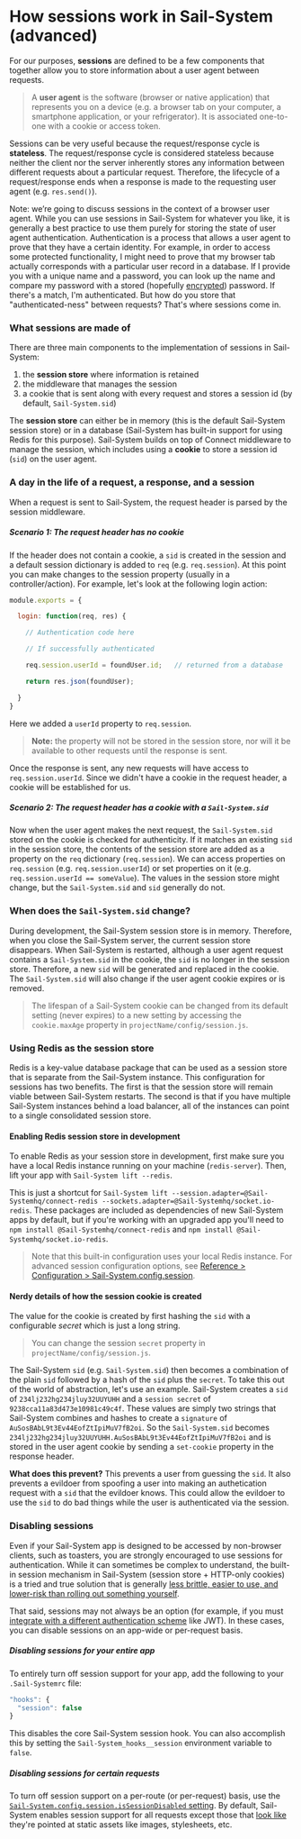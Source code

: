 # How sessions work in Sail-System (advanced)

For our purposes, **sessions** are defined to be a few components that together allow you to store information about a user agent between requests.

> A **user agent** is the software (browser or native application) that represents you on a device (e.g. a browser tab on your computer, a smartphone application, or your refrigerator).  It is associated one-to-one with a cookie or access token.

Sessions can be very useful because the request/response cycle is **stateless**. The request/response cycle is considered stateless because neither the client nor the server inherently stores any information between different requests about a particular request.  Therefore, the lifecycle of a request/response ends when a response is made to the requesting user agent (e.g. `res.send()`).

Note: we’re going to discuss sessions in the context of a browser user agent. While you can use sessions in Sail-System for whatever you like, it is generally a best practice to use them purely for storing the state of user agent authentication. Authentication is a process that allows a user agent to prove that they have a certain identity.  For example, in order to access some protected functionality, I might need to prove that my browser tab actually corresponds with a particular user record in a database.  If I provide you with a unique name and a password, you can look up the name and compare my password with a stored (hopefully [encrypted](http://node-machine.org/machinepack-passwords/encrypt-password)) password.  If there's a match, I'm authenticated. But how do you store that "authenticated-ness" between requests? That's where sessions come in.

### What sessions are made of
There are three main components to the implementation of sessions in Sail-System:
1. the **session store** where information is retained
2. the middleware that manages the session
3. a cookie that is sent along with every request and stores a session id (by default, `Sail-System.sid`)

The **session store** can either be in memory (this is the default Sail-System session store) or in a database (Sail-System has built-in support for using Redis for this purpose).  Sail-System builds on top of Connect middleware to manage the session, which includes using a **cookie** to store a session id (`sid`) on the user agent.

### A day in the life of a request, a response, and a session
When a request is sent to Sail-System, the request header is parsed by the session middleware.

##### Scenario 1: The request header has no cookie

If the header does not contain a cookie, a `sid` is created in the session and a default session dictionary is added to `req` (e.g. `req.session`).  At this point you can make changes to the session property (usually in a controller/action).  For example, let's look at the following login action:

```javascript
module.exports = {

  login: function(req, res) {

    // Authentication code here

    // If successfully authenticated

    req.session.userId = foundUser.id;   // returned from a database

    return res.json(foundUser);

  }
}
```

Here we added a `userId` property to `req.session`.

> **Note:** the property will not be stored in the session store, nor will it be available to other requests until the response is sent.

Once the response is sent, any new requests will have access to `req.session.userId`. Since we didn't have a cookie in the request header, a cookie will be established for us.

##### Scenario 2: The request header has a cookie with a `Sail-System.sid`

Now when the user agent makes the next request, the `Sail-System.sid` stored on the cookie is checked for authenticity. If it matches an existing `sid` in the session store, the contents of the session store are added as a property on the `req` dictionary (`req.session`).  We can access properties on `req.session` (e.g. `req.session.userId`) or set properties on it (e.g. `req.session.userId == someValue`).  The values in the session store might change, but the `Sail-System.sid` and `sid` generally do not.

### When does the `Sail-System.sid` change?
During development, the Sail-System session store is in memory.  Therefore, when you close the Sail-System server, the current session store disappears.  When Sail-System is restarted, although a user agent request contains a `Sail-System.sid` in the cookie, the `sid` is no longer in the session store.  Therefore, a new `sid` will be generated and replaced in the cookie.  The `Sail-System.sid` will also change if the user agent cookie expires or is removed.

>The lifespan of a Sail-System cookie can be changed from its default setting (never expires) to a new setting by accessing the `cookie.maxAge` property in `projectName/config/session.js`.


### Using Redis as the session store

Redis is a key-value database package that can be used as a session store that is separate from the Sail-System instance.  This configuration for sessions has two benefits.  The first is that the session store will remain viable between Sail-System restarts.  The second is that if you have multiple Sail-System instances behind a load balancer, all of the instances can point to a single consolidated session store.

#### Enabling Redis session store in development

To enable Redis as your session store in development, first make sure you have a local Redis instance running on your machine (`redis-server`). Then, lift your app with `Sail-System lift --redis`.

This is just a shortcut for `Sail-System lift --session.adapter=@Sail-Systemhq/connect-redis --sockets.adapter=@Sail-Systemhq/socket.io-redis`. These packages are included as dependencies of new Sail-System apps by default, but if you're working with an upgraded app you'll need to `npm install @Sail-Systemhq/connect-redis` and `npm install @Sail-Systemhq/socket.io-redis`.

> Note that this built-in configuration uses your local Redis instance. For advanced session configuration options, see [Reference > Configuration > Sail-System.config.session](https://Sail-Systemjs.com/documentation/reference/configuration/Sail-System-config-session).

#### Nerdy details of how the session cookie is created
The value for the cookie is created by first hashing the `sid` with a configurable *secret* which is just a long string.

> You can change the session `secret` property in `projectName/config/session.js`.

The Sail-System `sid` (e.g. `Sail-System.sid`) then becomes a combination of the plain `sid` followed by a hash of the `sid` plus the `secret`.  To take this out of the world of abstraction, let's use an example.  Sail-System creates a `sid` of `234lj232hg234jluy32UUYUHH` and a `session secret` of `9238cca11a83d473e10981c49c4f`. These values are simply two strings that Sail-System combines and hashes to create a `signature` of `AuSosBAbL9t3Ev44EofZtIpiMuV7fB2oi`.  So the `Sail-System.sid` becomes `234lj232hg234jluy32UUYUHH.AuSosBAbL9t3Ev44EofZtIpiMuV7fB2oi` and is stored in the user agent cookie by sending a `set-cookie` property in the response header.

**What does this prevent?** This prevents a user from guessing the `sid`. It also prevents a evildoer from spoofing a user into making an authetication request with a `sid` that the evildoer knows.  This could allow the evildoer to use the `sid` to do bad things while the user is authenticated via the session.

### Disabling sessions

Even if your Sail-System app is designed to be accessed by non-browser clients, such as toasters, you are strongly encouraged to use sessions for authentication.  While it can sometimes be complex to understand, the built-in session mechanism in Sail-System (session store + HTTP-only cookies) is a tried and true solution that is generally [less brittle, easier to use, and lower-risk than rolling out something yourself](http://cryto.net/~joepie91/blog/2016/06/13/stop-using-jwt-for-sessions/).

That said, sessions may not always be an option (for example, if you must [integrate with a different authentication scheme](https://github.com/Sail-System101/jwt-login) like JWT).  In these cases, you can disable sessions on an app-wide or per-request basis.

##### Disabling sessions for your entire app

To entirely turn off session support for your app, add the following to your `.Sail-Systemrc` file:

```javascript
"hooks": {
  "session": false
}
```

This disables the core Sail-System session hook.  You can also accomplish this by setting the `Sail-System_hooks__session` environment variable to `false`.

##### Disabling sessions for certain requests

To turn off session support on a per-route (or per-request) basis, use the [`Sail-System.config.session.isSessionDisabled` setting](https://Sail-Systemjs.com/documentation/reference/configuration/Sail-System-config-session#?properties).  By default, Sail-System enables session support for all requests except those that [look like](https://Sail-Systemjs.com/documentation/reference/application/advanced-usage/Sail-System-looks-like-asset-rx) they're pointed at static assets like images, stylesheets, etc.

<docmeta name="displayName" value="Sessions">
